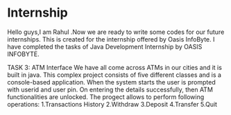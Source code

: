 # Internship
Hello guys,I am Rahul .Now we are ready to write some codes for our future internships.
This is created for the internship offered by Oasis InfoByte.
I have completed the tasks of Java Development Internship by OASIS INFOBYTE.

TASK 3: ATM Interface We have all come across ATMs in our cities and it is built in java. This complex project consists of five different classes and is a console-based application. When the system starts the user is prompted with userid and user pin. On entering the details successfully, then ATM functionalities are unlocked. The progect allows to perform following operations: 1.Transactions History 2.Withdraw 3.Deposit 4.Transfer 5.Quit

